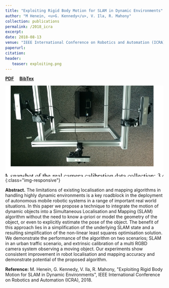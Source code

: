 ```yaml
---
title: "Exploiting Rigid Body Motion for SLAM in Dynamic Environments"
author: "M Henein, <u>G. Kennedy</u>, V. Ila, R. Mahony"
collection: publications
permalink: /2018_icra
excerpt: 
date: 2018-08-13
venue: "IEEE International Conference on Robotics and Automation (ICRA)"
paperurl: 
citation:
header:
   teaser: exploiting.png
---
```


<a href="http://kennege.github.io/files/exploit.pdf" target="_blank"><b>PDF</b></a>&emsp;
<a href="http://kennege.github.io/files/exploit.bib" target="_blank"><b>BibTex</b></a>

![banner](/images/exploiting.png){:class="img-responsive"}

<b>Abstract.</b> The limitations of existing localisation and mapping algorithms in handling highly dynamic environments is a key roadblock in the deployment of autonomous mobile robotic systems in a range of important real world situations. In this paper we propose a technique to integrate the motion of dynamic objects into a Simultaneous Localisation and Mapping (SLAM) algorithm without the need to know a-priori or model the geometry of the object, or even to explicitly estimate the pose of the object. The benefit of this approach lies in a simplification of the underlying SLAM state and a resulting simplification of the non-linear least squares optimisation solution. We demonstrate the performance of the algorithm on two scenarios; SLAM in an urban traffic scenario, and extrinsic calibration of a multi RGBD camera system observing a moving object. Our experiments show consistent improvement in robot localisation and mapping accuracy and demonstrate potential of the proposed algorithm.

<b>Reference:</b>
M. Henein, G. Kennedy, V. Ila, R. Mahony, "Exploiting Rigid Body Motion for SLAM in Dynamic Environments", IEEE International Conference on Robotics and Automation (ICRA), 2018.
